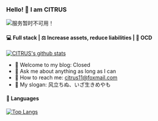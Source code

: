 ### Hello! 🙌 I am CITRUS

<img src="https://count.getloli.com/get/@github.readme" alt="服务暂时不可用！">

#### 💻 Full stack | ⚖️ Increase assets, reduce liabilities | 🤗 OCD

[![CITRUS's github stats](https://github-readme-stats.vercel.app/api?username=citrus1101&show_icons=true&count_private=true&theme=radical)](https://github.com/anuraghazra/github-readme-stats)

- 🏡 Welcome to my blog: Closed
- 💬 Ask me about anything as long as I can
- 📨 How to reach me: citrus11@foxmail.com
- 📢 My slogan: 风立ちぬ、いざ生きめやも

####  🔖  Languages

[![Top Langs](https://github-readme-stats.vercel.app/api/top-langs/?username=citrus1101&layout=compact)](https://github.com/citrus1101)

